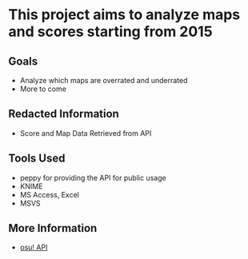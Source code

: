 # This project aims to analyze maps and scores starting from 2015

## Goals
- Analyze which maps are overrated and underrated
- More to come

## Redacted Information
- Score and Map Data Retrieved from API

## Tools Used
- peppy for providing the API for public usage
- KNIME
- MS Access, Excel
- MSVS

## More Information
- [osu! API](https://github.com/ppy/osu-api/wiki)

